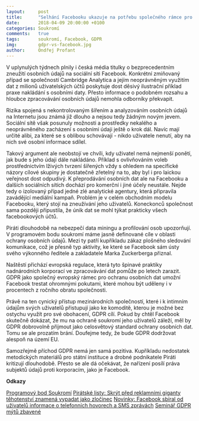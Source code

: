 ```yaml
---
layout:     post
title:      "Selhání Facebooku ukazuje na potřebu společného rámce pro ochranu osobních údajů"
date:       2018-04-09 20:00:00 +0100
categories: Soukromí
comments:   true
tags:       soukromí, Facebook, GDPR
img:        gdpr-vs-facebook.jpg
author:     Ondřej Profant
---
```


V uplynulých týdnech plnily i česká média titulky o bezprecedentním zneužití osobních údajů na sociální síti Facebook. Konkrétní zmiňovaný případ se společností Cambridge Analytica a jejím neoprávněným využitím dat z milionů uživatelských účtů poskytuje dost děsivý ilustrační příklad praxe nakládání s osobními daty. Přesto informace o podobném rozsahu a hloubce zpracovávání osobních údajů nemohla odborníky překvapit.

<!--more-->

Rizika spojená s nekontrolovaným šířením a analyzováním osobních údajů na Internetu jsou známá již dlouho a nejsou tedy žádným novým jevem. Sociální sítě však posunuly možnosti a prostředky nekalého a neoprávněného zacházení s osobními údaji ještě o krok dál. Navíc mají určité alibi, za které se s oblibou schovávají - nikdo uživatele nenutí, aby na nich své osobní informace sdílel.

Takový argument ale neobstojí ve chvíli, kdy uživatel nemá nejmenší ponětí, jak bude s jeho údaji dále nakládáno. Příklad s ovlivňováním voleb prostřednictvím lživých tvrzení šířených vždy s ohledem na specifické názory cílové skupiny je dostatečně zřetelný na to, aby byl i pro laickou veřejnost dost odpudivý. K přeprodávání osobních dat ale na Facebooku a dalších sociálních sítích dochází pro komerční i jiné účely neustále. Nejde tedy o izolovaný případ jedné zlé analytické agentury, která připravila zavádějící mediální kampaň. Problém je v celém obchodním modelu Facebooku, který stojí na zneužívání jeho uživatelů. Koneckonců společnost sama později připustila, že únik dat se mohl týkat prakticky všech facebookových účtů.

Piráti dlouhodobě na nebezpečí data miningu a profilování osob upozorňují. V programovém bodu soukromí máme jasně definované cíle v oblasti ochrany osobních údajů. Mezi ty patří kupříkladu zákaz plošného sledování komunikace, což je přesně typ aktivity, ke které se Facebook sám ústy svého výkonného ředitele a zakladatele Marka Zuckerberga přiznal.

Naštěstí přichází evropská regulace, která tyto špinavé praktiky nadnárodních korporací ve zpracovávání dat pomůže po letech zarazit. GDPR jako společný evropský rámec pro ochranu osobních dat umožní Facebook trestat ohromnými pokutami, které mohou být uděleny i v procentech z ročního obratu společnosti.

Právě na ten cynický přístup mezinárodních společností, které i k intimním údajům svých uživatelů přistupují jako ke komoditě, kterou je možné bez ostychu využít pro své obohacení, GDPR cílí. Pokud by chtěl Facebook skutečně dokázat, že mu na ochraně soukromí jeho uživatelů záleží, měl by GDPR dobrovolně přijmout jako celosvětový standard ochrany osobních dat. Tomu se ale prozatím brání. Doufejme tedy, že bude GDPR dodržovat alespoň na území EU.

Samozřejmě příchod GDPR nemá jen samá pozitiva. Kupříkladu nedostatek metodických materiálů pro státní instituce a drobné podnikatele Piráti kritizují dlouhodobě. Přesto se ale dá očekávat, že nařízení posílí práva subjektů údajů proti korporacím, jako je Facebook.

**Odkazy**

[Programový bod Soukromí](https://www.pirati.cz/program/dlouhodoby/soukromi/)
[Pirátské listy: Skrýt před reklamními giganty těhotenství znamená vypadat jako zločinec](https://www.piratskelisty.cz/clanek-1317-skryt-pred-reklamnimi-giganty-tehotenstvi-znamena-vypadat-jako-zlocinec)
[Novinky: Facebook sbíral od uživatelů informace o telefonních hovorech a SMS zprávách](https://www.novinky.cz/internet-a-pc/468433-facebook-sbiral-od-uzivatelu-informace-o-telefonnich-hovorech-a-sms-zpravach.html)
[Seminář GDPR mýtů zbavené](https://www.profant.eu/2018/seminar-gdpr.html)
